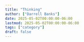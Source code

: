 ```yaml
---
title: "Thinking"
author: ["Darrell Banks"]
date: 2025-05-02T00:00:00-06:00
lastmod: 2025-05-02T00:00:00-06:00
tags: ["category"]
draft: false
---
```

